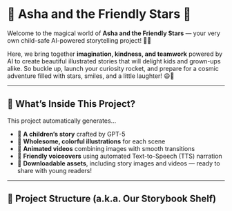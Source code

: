# 🎉 Asha and the Friendly Stars 🌟

Welcome to the magical world of **Asha and the Friendly Stars** — your very own child-safe AI-powered storytelling project! 🎈✨

Here, we bring together **imagination, kindness, and teamwork** powered by AI to create beautiful illustrated stories that will delight kids and grown-ups alike. So buckle up, launch your curiosity rocket, and prepare for a cosmic adventure filled with stars, smiles, and a little laughter! 😄🌌

---

## 🚀 What’s Inside This Project?

This project automatically generates…

- 📖 **A children’s story** crafted by GPT-5  
- 🎨 **Wholesome, colorful illustrations** for each scene  
- 🎥 **Animated videos** combining images with smooth transitions  
- 🎤 **Friendly voiceovers** using automated Text-to-Speech (TTS) narration  
- 🎁 **Downloadable assets**, including story images and videos — ready to share with young readers!

---

## 🌈 Project Structure (a.k.a. Our Storybook Shelf)


